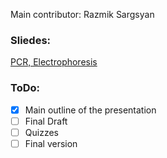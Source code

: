 Main contributor: Razmik Sargsyan


### Sliedes: 
[PCR, Electrophoresis](https://docs.google.com/presentation/d/1H_sfJ5oq8GtrkskQf71bnDlZEpSfhqjmJBk-AE27vKw/edit?slide=id.p#slide=id.p) 



### ToDo: 
- [x] Main outline of the presentation
- [ ] Final Draft
- [ ] Quizzes
- [ ] Final version
